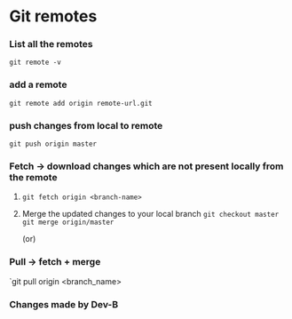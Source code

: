 # Git remotes

### List all the remotes
`git remote -v`


### add a remote 
`git remote add origin remote-url.git`

### push changes from local to remote
`git push origin master`


### Fetch -> download changes which are not present locally from the remote
1. `git fetch origin <branch-name>`

2. Merge the updated changes to your local branch
`git checkout master`
`git merge origin/master`

    (or)
 ### Pull -> fetch + merge
 `git pull origin <branch_name>


### Changes made by Dev-B

 
